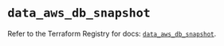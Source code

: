 # `data_aws_db_snapshot`

Refer to the Terraform Registry for docs: [`data_aws_db_snapshot`](https://registry.terraform.io/providers/hashicorp/aws/6.12.0/docs/data-sources/db_snapshot).
